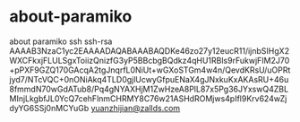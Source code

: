 # about-paramiko
about paramiko ssh
ssh-rsa AAAAB3NzaC1yc2EAAAADAQABAAABAQDKe46zo27y12eucR11/ijnbSIHgX2WXCFkxjFLULSgxToiizQnizfG3yP5BBcbgBQdkz4qHU1RBls9rFukwjFIM2J70+pPXF9GZQ170GAcqA2tgJnqrfL0NiUt+wGXoSTGm4w4n/QevdKRsU/uOPRtjyd7/NTcVQC+0nONiAkq4TLD0gjlUcwyGfpuENaX4gJNxkuKxAKAsRU+46u8fmmdN70wGdATub8/Pq4gNYAXHjM1ZwHzeA8PlL87x5Pg36JYxswQ4ZBLMInjLkgbfJL0YcQ7cehFlnmCHRMY8C76w21ASHdROMjws4pIfl9Krv624wZjdyYG6SSj0nMCYuGb yuanzhijian@zallds.com

